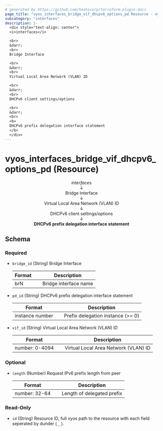 ```yaml
---
# generated by https://github.com/hashicorp/terraform-plugin-docs
page_title: "vyos_interfaces_bridge_vif_dhcpv6_options_pd Resource - vyos"
subcategory: "interfaces"
description: |-
  <div style="text-align: center">
  <i>interfaces</i>

  <br>
  &darr;
  <br>
  Bridge Interface

  <br>
  &darr;
  <br>
  Virtual Local Area Network (VLAN) ID

  <br>
  &darr;
  <br>
  DHCPv6 client settings/options

  <br>
  &darr;
  <br>
  <b>
  DHCPv6 prefix delegation interface statement
  </b>
  </div>
---
```


# vyos_interfaces_bridge_vif_dhcpv6_options_pd (Resource)

<div style="text-align: center">
<i>interfaces</i>

<br>
&darr;
<br>
Bridge Interface

<br>
&darr;
<br>
Virtual Local Area Network (VLAN) ID

<br>
&darr;
<br>
DHCPv6 client settings/options

<br>
&darr;
<br>
<b>
DHCPv6 prefix delegation interface statement
</b>
</div>



<!-- schema generated by tfplugindocs -->
## Schema

### Required

- `bridge_id` (String) Bridge Interface

    |  Format &emsp; | Description  |
    |----------|---------------|
    |  brN  &emsp; |  Bridge interface name  |
- `pd_id` (String) DHCPv6 prefix delegation interface statement

    |  Format &emsp; | Description  |
    |----------|---------------|
    |  instance number  &emsp; |  Prefix delegation instance (>= 0)  |
- `vif_id` (String) Virtual Local Area Network (VLAN) ID

    |  Format &emsp; | Description  |
    |----------|---------------|
    |  number: 0-4094  &emsp; |  Virtual Local Area Network (VLAN) ID  |

### Optional

- `length` (Number) Request IPv6 prefix length from peer

    |  Format &emsp; | Description  |
    |----------|---------------|
    |  number: 32-64  &emsp; |  Length of delegated prefix  |

### Read-Only

- `id` (String) Resource ID, full vyos path to the resource with each field seperated by dunder (`__`).
